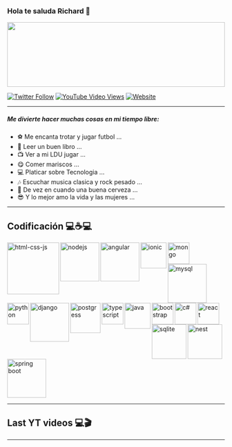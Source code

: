 ### Hola te saluda Richard 👋

<img src="https://i.pinimg.com/originals/9b/7a/a3/9b7aa3832d787c909a9f56c5764e2649.gif" style="width:100%;height:150px;" />

<br/>

[![Twitter Follow](https://img.shields.io/twitter/follow/Richard6_10?color=green&label=Richard&logo=twitter&style=for-the-badge)](https://twitter.com/Richard6_10) [![YouTube Video Views](https://img.shields.io/youtube/views/XDQ1qC6DCQs?color=green&label=Richard&logo=youtube&logoColor=red&style=for-the-badge)](https://www.youtube.com/channel/UCvHWv1YfSPOwAyW2c3UQvJw) [![Website](https://img.shields.io/website?label=Richard&logo=blogger&style=for-the-badge&up_message=Blog&url=https%3A%2F%2Fblogrichardfernando.blogspot.com%2F)](https://blogrichardfernando.blogspot.com/)

---
##### Me divierte hacer muchas cosas en mi tiempo libre:

- ⚽ Me encanta trotar y jugar futbol ...
- 📖 Leer un buen libro ...
- 📺 Ver a mi LDU jugar ...
- 😋 Comer mariscos ...
- 💻 Platicar sobre Tecnologia ...
- 🎶 Escuchar musica clasica y rock pesado ...
- 🍺 De vez en cuando una buena cerveza ...
- 😎 Y lo mejor amo la vida y las mujeres ...

---
## Codificación 💻☕💻

<img align="left" src="https://www.qweb.com.mx/wp-content/uploads/2018/06/1499794874html5-js-css3-logo-png.png" width="120px" alt="html-css-js" />

<img align="left" src="https://nodejs.org/static/images/logos/nodejs-new-pantone-black.svg" width="90px" alt="nodejs" />

<img align="left" src="https://www.salamarkesa.com/wp-content/uploads/2019/10/angular-servidor-subir.png" width="90px" alt="angular" />

<img align="left" src="http://tech.tribalyte.eu/wp-content/uploads/2018/05/ionic.png" width="60px" alt="ionic" />

<img align="left" src="https://victorroblesweb.es/wp-content/uploads/2016/11/mongodb.png" width="50px" alt="mongo" />

<img align="left" src="https://download.logo.wine/logo/MySQL/MySQL-Logo.wine.png" width="90px" alt="mysql" />

<img align="left" src="http://assets.stickpng.com/images/5848152fcef1014c0b5e4967.png" width="50px" alt="python" />

<img align="left" src="https://elwhileinfinito.files.wordpress.com/2015/03/django_logo1.png?w=517&h=269" width="90px" alt="django" />

<img align="left" src="https://www.softdor.com/blog/wp-content/uploads/2019/03/postgresql-logo.png" width="70px" alt="postgress" />

<img align="left" src="https://upload.wikimedia.org/wikipedia/commons/thumb/4/4c/Typescript_logo_2020.svg/1200px-Typescript_logo_2020.svg.png" width="50px" alt="typescript" />

<img align="left" src="https://i.blogs.es/8d2420/650_1000_java/1366_2000.png" width="60px" alt="java" />

<img align="left" src="https://upload.wikimedia.org/wikipedia/commons/thumb/b/b2/Bootstrap_logo.svg/1024px-Bootstrap_logo.svg.png" width="50px" alt="bootstrap" />  

<img align="left" src="https://upload.wikimedia.org/wikipedia/commons/thumb/8/82/C_Sharp_logo.png/715px-C_Sharp_logo.png" width="50px" alt="c#" />

<img align="left" src="https://upload.wikimedia.org/wikipedia/commons/thumb/4/47/React.svg/1200px-React.svg.png" width="50px" alt="react" />

<img align="left" src="https://upload.wikimedia.org/wikipedia/commons/thumb/3/38/SQLite370.svg/1200px-SQLite370.svg.png" width="80px" alt="sqlite" />

<img align="left" src="https://manticore-labs.com/wp-content/uploads/2019/02/nest.png" width="80px" alt="nest" />

<img src="https://cleventy.com/wp-content/uploads/2020/05/spring-boot.png" width="90px" alt="spring boot" />  

<br/>

---
## Last YT videos 💻🎬
<!-- YT:START -->
<!-- YT:END -->
---



